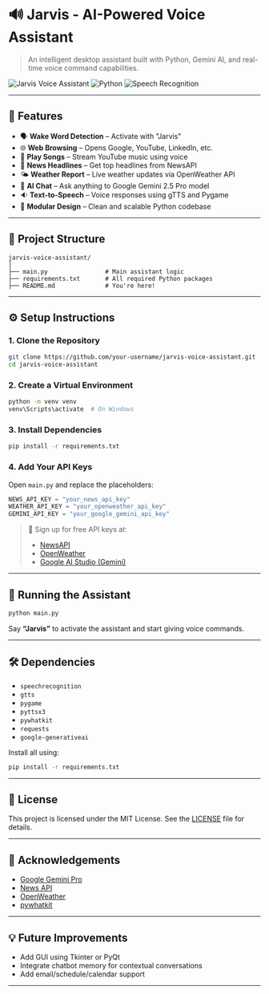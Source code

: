 # 🔊 Jarvis - AI-Powered Voice Assistant

> An intelligent desktop assistant built with Python, Gemini AI, and real-time voice command capabilities.

![Jarvis Voice Assistant](https://img.shields.io/badge/Powered%20By-Gemini%20AI-blueviolet?style=for-the-badge&logo=google)
![Python](https://img.shields.io/badge/Python-3.11+-blue?style=for-the-badge&logo=python)
![Speech Recognition](https://img.shields.io/badge/Speech--Recognition-Enabled-success?style=for-the-badge)

---

## 🧠 Features

- 🗣️ **Wake Word Detection** – Activate with "Jarvis"
- 🌐 **Web Browsing** – Opens Google, YouTube, LinkedIn, etc.
- 🎵 **Play Songs** – Stream YouTube music using voice
- 📰 **News Headlines** – Get top headlines from NewsAPI
- 🌤️ **Weather Report** – Live weather updates via OpenWeather API
- 🤖 **AI Chat** – Ask anything to Google Gemini 2.5 Pro model
- 🔉 **Text-to-Speech** – Voice responses using gTTS and Pygame
- 🧩 **Modular Design** – Clean and scalable Python codebase

---

## 📁 Project Structure

```
jarvis-voice-assistant/
│
├── main.py                # Main assistant logic
├── requirements.txt       # All required Python packages
├── README.md              # You're here!

```

---

## ⚙️ Setup Instructions

### 1. Clone the Repository

```bash
git clone https://github.com/your-username/jarvis-voice-assistant.git
cd jarvis-voice-assistant
```

### 2. Create a Virtual Environment

```bash
python -m venv venv
venv\Scripts\activate  # On Windows
```

### 3. Install Dependencies

```bash
pip install -r requirements.txt
```

### 4. Add Your API Keys

Open `main.py` and replace the placeholders:

```python
NEWS_API_KEY = "your_news_api_key"
WEATHER_API_KEY = "your_openweather_api_key"
GEMINI_API_KEY = "your_google_gemini_api_key"
```

> 📌 Sign up for free API keys at:
> - [NewsAPI](https://newsapi.org)
> - [OpenWeather](https://openweathermap.org)
> - [Google AI Studio (Gemini)](https://makersuite.google.com/app)

---

## 🚀 Running the Assistant

```bash
python main.py
```

Say **“Jarvis”** to activate the assistant and start giving voice commands.

---

## 🛠 Dependencies

- `speechrecognition`
- `gtts`
- `pygame`
- `pyttsx3`
- `pywhatkit`
- `requests`
- `google-generativeai`

Install all using:

```bash
pip install -r requirements.txt
```

---

## 📄 License

This project is licensed under the MIT License. See the [LICENSE](LICENSE) file for details.

---

## 🙌 Acknowledgements

- [Google Gemini Pro](https://ai.google.dev/)
- [News API](https://newsapi.org)
- [OpenWeather](https://openweathermap.org)
- [pywhatkit](https://pypi.org/project/pywhatkit/)

---

## 💡 Future Improvements

- Add GUI using Tkinter or PyQt
- Integrate chatbot memory for contextual conversations
- Add email/schedule/calendar support

---
